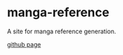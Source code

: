 # manga-reference

A site for manga reference generation.

[github page](https://cerallin.github.io/manga-reference)

